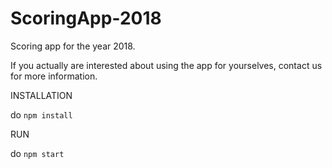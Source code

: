 # ScoringApp-2018
Scoring app for the year 2018.

If you actually are interested about using the app for yourselves, contact us for more information.


INSTALLATION

do `npm install`

RUN

do `npm start`
